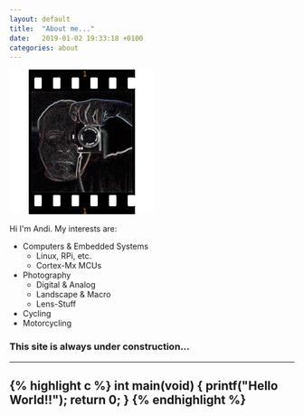 ```yaml
---
layout: default
title:  "About me..."
date:   2019-01-02 19:33:18 +0100
categories: about
---
```

![Me](/img/aacam.png)

Hi I'm Andi.
My interests are:
- Computers & Embedded Systems
    - Linux, RPi, etc.
    - Cortex-Mx MCUs
- Photography
    - Digital & Analog
    - Landscape & Macro
    - Lens-Stuff
- Cycling
- Motorcycling

### This site is always under construction...

---

{% highlight c %}
int main(void)
{
    printf("Hello World!!");
    return 0;
}
{% endhighlight %}
---


